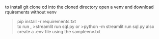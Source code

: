 to install 
git clone 
cd into the cloned directory
open a venv and download rquirements
without venv
>pip install -r requirements.txt  
to run , >streamlit run sql.py
or >python -m streamlit run sql.py
>also create a .env file using the sampleenv.txt

